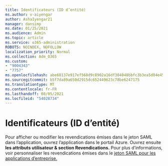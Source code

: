 ```yaml
---
title: Identificateurs (ID d’entité)
ms.author: v-aiyengar
author: AshaIyengar21
manager: dansimp
ms.date: 01/25/2021
ms.audience: Admin
ms.topic: article
ms.service: o365-administration
ROBOTS: NOINDEX, NOFOLLOW
localization_priority: Normal
ms.collection: Adm_O365
ms.custom:
- "9004343"
- "7757"
ms.openlocfilehash: abe68137e917ef568d9c8902a16df304040bbfc3b3ea5d04e45a5247bd639130
ms.sourcegitcommit: b5f7da89a650d2915dc652449623c78be6247175
ms.translationtype: MT
ms.contentlocale: fr-FR
ms.lasthandoff: 08/05/2021
ms.locfileid: "54028734"
---
```

# <a name="identifiers-entity-id"></a>Identificateurs (ID d’entité)

Pour afficher ou modifier les revendications émises dans le jeton SAML dans l’application, ouvrez l’application dans le portail Azure. Ouvrez ensuite **les attributs utilisateur & section Revendications.** Pour plus d’informations, voir personnaliser les revendications émises dans le [jeton SAML pour les applications d’entreprise.](https://docs.microsoft.com/azure/active-directory/develop/active-directory-saml-claims-customization#editing-nameid)